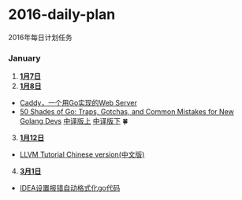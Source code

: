 # 2016-daily-plan
2016年每日计划任务

### January
1. **[1月7日](/issues/1)**
2. **[1月8日](/issues/2)**
  * [Caddy，一个用Go实现的Web Server](http://tonybai.com/2015/06/04/caddy-a-web-server-in-go/r-in-go/)
  * [50 Shades of Go: Traps, Gotchas, and Common Mistakes for New Golang Devs](http://devs.cloudimmunity.com/gotchas-and-common-mistakes-in-go-golang/)   [中译版上](http://blog.hackcv.com/index.php/archives/80/)  [中译版下](http://blog.hackcv.com/index.php/archives/82/)   :four_leaf_clover:
3. **[1月12日](/issues/5)**
  * [LLVM Tutorial Chinese version(中文版)](http://kaleidoscope-llvm-tutorial-zh-cn.readthedocs.org/zh_CN/latest/)
4. **[3月1日]()**
  * [IDEA设置报错自动格式化go代码](http://stackoverflow.com/questions/33774950/execute-gofmt-on-file-save-in-intellij)
